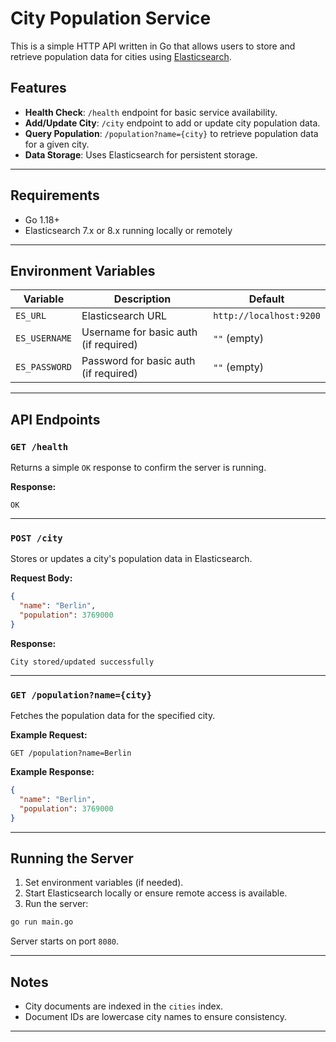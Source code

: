 # City Population Service

This is a simple HTTP API written in Go that allows users to store and retrieve population data for cities using [Elasticsearch](https://www.elastic.co/elasticsearch/).

## Features

- **Health Check**: `/health` endpoint for basic service availability.
- **Add/Update City**: `/city` endpoint to add or update city population data.
- **Query Population**: `/population?name={city}` to retrieve population data for a given city.
- **Data Storage**: Uses Elasticsearch for persistent storage.

---

## Requirements

- Go 1.18+
- Elasticsearch 7.x or 8.x running locally or remotely

---

## Environment Variables

| Variable       | Description                             | Default                  |
|----------------|-----------------------------------------|--------------------------|
| `ES_URL`       | Elasticsearch URL                       | `http://localhost:9200` |
| `ES_USERNAME`  | Username for basic auth (if required)   | `""` (empty)             |
| `ES_PASSWORD`  | Password for basic auth (if required)   | `""` (empty)             |

---

## API Endpoints

### `GET /health`

Returns a simple `OK` response to confirm the server is running.

**Response:**
```
OK
```

---

### `POST /city`

Stores or updates a city's population data in Elasticsearch.

**Request Body:**
```json
{
  "name": "Berlin",
  "population": 3769000
}
```

**Response:**
```
City stored/updated successfully
```

---

### `GET /population?name={city}`

Fetches the population data for the specified city.

**Example Request:**
```
GET /population?name=Berlin
```

**Example Response:**
```json
{
  "name": "Berlin",
  "population": 3769000
}
```

---

## Running the Server

1. Set environment variables (if needed).
2. Start Elasticsearch locally or ensure remote access is available.
3. Run the server:

```bash
go run main.go
```

Server starts on port `8080`.

---

## Notes

- City documents are indexed in the `cities` index.
- Document IDs are lowercase city names to ensure consistency.

---

